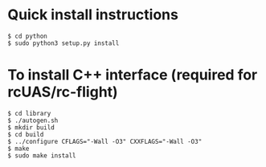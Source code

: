 # Quick install instructions

    $ cd python
    $ sudo python3 setup.py install

# To install C++ interface (required for rcUAS/rc-flight)

    $ cd library
    $ ./autogen.sh
    $ mkdir build
    $ cd build
    $ ../configure CFLAGS="-Wall -O3" CXXFLAGS="-Wall -O3"
    $ make
    $ sudo make install